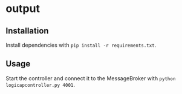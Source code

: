 # output

## Installation
Install dependencies with
`pip install -r requirements.txt`.

## Usage
Start the controller and connect it to the MessageBroker with
`python logicapcontroller.py 4001`.
